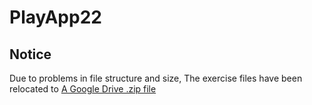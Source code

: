 # PlayApp22
## Notice
Due to problems in file structure and size, The exercise files have been relocated to  [A Google Drive .zip file]( https://drive.google.com/file/d/1GjZSQIQQilw6uu_eiqZKQHoZ0cHYhMUM/view?usp=sharing)
